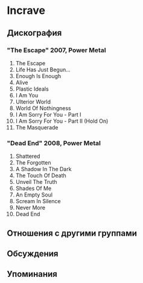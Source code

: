 # Incrave



## Дискография

### "The Escape" 2007, Power Metal

1.	 The Escape
2.	 Life Has Just Begun...
3.	 Enough Is Enough
4.	 Alive
5.	 Plastic Ideals
6.	 I Am You
7.	 Ulterior World
8.	 World Of Nothingness
9.	 I Am Sorry For You - Part I
10.	 I Am Sorry For You - Part II (Hold On)
11.	 The Masquerade

### "Dead End" 2008, Power Metal

1.	 Shattered
2.	 The Forgotten
3.	 A Shadow In The Dark
4.	 The Touch Of Death
5.	 Unveil The Truth
6.	 Shades Of Me
7.	 An Empty Soul
8.	 Scream In Silence
9.	 Never More
10.	 Dead End


## Отношения с другими группами


## Обсуждения


## Упоминания

